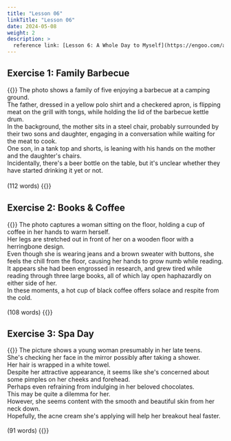 ```yaml
---
title: "Lesson 06"
linkTitle: "Lesson 06"
date: 2024-05-08
weight: 2
description: >
  reference link: [Lesson 6: A Whole Day to Myself](https://engoo.com/app/lessons/describing-pictures-intermediate-describing-pictures-a-whole-day-to-myself/OctwkkagEeeKii94a-QefQ?category_id=P_HriMOnEeifo0O-yMP42w&course_id=ZZasjsOnEeiHZVOMC0VfdA)
---
```


## Exercise 1: Family Barbecue

{{<card header="**Script**">}}
The photo shows a family of five enjoying a barbecue at a camping ground.<br/>
The father, dressed in a yellow polo shirt and a checkered apron, is flipping meat on the grill with tongs, while holding the lid of the barbecue kettle drum.<br/>
In the background, the mother sits in a steel chair, probably surrounded by their two sons and daughter, engaging in a conversation while waiting for the meat to cook.<br/>
One son, in a tank top and shorts, is leaning with his hands on the mother and the daughter's chairs.<br/>
Incidentally, there's a beer bottle on the table, but it's unclear whether they have started drinking it yet or not.<br/>
<br/>
(112 words)
{{</card>}}
　

## Exercise 2: Books & Coffee

{{<card header="**Script**">}}
The photo captures a woman sitting on the floor, holding a cup of coffee in her hands to warm herself. <br/>
Her legs are stretched out in front of her on a wooden floor with a herringbone design. <br/>
Even though she is wearing jeans and a brown sweater with buttons, she feels the chill from the floor, causing her hands to grow numb while reading.<br/>
It appears she had been engrossed in research, and grew tired while reading through three large books, all of which lay open haphazardly on either side of her.<br/>
In these moments, a hot cup of black coffee offers solace and respite from the cold.<br/>
<br/>
(108 words)
{{</card>}}

## Exercise 3: Spa Day

{{<card header="**Script**">}}
The picture shows a young woman presumably in her late teens. <br/>
She's checking her face in the mirror possibly after taking a shower.<br/>
Her hair is wrapped in a white towel.<br/>
Despite her attractive appearance, it seems like she's concerned about some pimples on her cheeks and forehead.<br/>
Perhaps even refraining from indulging in her beloved chocolates. <br/>
This may be quite a dilemma for her. <br/>
However, she seems content with the smooth and beautiful skin from her neck down.<br/>
Hopefully, the acne cream she's applying will help her breakout heal faster.<br/>
<br/>
(91 words)
{{</card>}}
